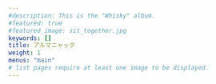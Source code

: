 ```yaml
---
#description: This is the "Whisky" album.
#featured: true
#featured_image: sit_together.jpg
keywords: []
title: アルマニャック
weight: 1
menus: "main"
# list pages require at least one image to be displayed.
---
```

